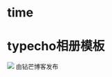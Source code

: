 # time 
# typecho相册模板

<img src="https://a-oss.zmki.cn/2019/20191121-47ee9a7e539da.png" />
由钻芒博客发布


